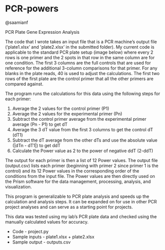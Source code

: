 # PCR-powers

@saamianf

PCR Plate Gene Expression Analysis

The code that I wrote takes an input file that is a PCR machine’s output file (‘plate1.xlsx’
and 'plate2.xlsx’ in the submitted folder). My current code is applicable to the standard PCR
plate setup (image below) where every 2 rows is one primer and the 2 spots in that row in the
same column are for one condition. The first 3 columns are the full controls that are used for
reference for the additional 3-column comparisons for that primer. For any blanks in the plate
reads, 40 is used to adjust the calculations. The first two rows of the first plate are the control
primer that all the other primers are compared against.

The program runs the calculations for this data using the following steps for each primer:
1. Average the 2 values for the control primer (P1)
2. Average the 2 values for the experimental primer (Pn)
3. Subtract the control primer average from the experimental primer average (Pn -
P1) to get dT
4. Average the 3 dT value from the first 3 columns to get the control dT (dT1)
5. Subtract the dT average from the other dTs and use the absolute value (|dTn - dT1|)
to get ddT
6. Calculate the Power value as 2 to the power of negative ddT (2-ddT)

The output for each primer is then a list of 12 Power values. The output file (output.csv)
lists each primer (beginning with primer 2 since primer 1 is the control) and its 12 Power values
in the corresponding order of the conditions from the input file. The Power values are then
directly used on the Prism software for the data management, processing, analysis, and
visualization.

This program is generalizable to PCR plate analysis and speeds up the calculation and
analysis steps. It can be expanded on for use in other PCR project analyses and can serve as a
starting point for projects.

This data was tested using my lab’s PCR plate data and checked using the manually calculated
values for accuracy.

* Code - project.py
* Sample inputs - plate1.xlsx + plate2.xlsx
* Sample output - outputs.csv
